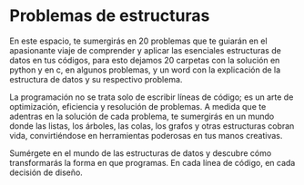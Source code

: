 # Problemas de estructuras

En este espacio, te sumergirás en 20 problemas que te guiarán en el apasionante viaje de comprender y aplicar las esenciales estructuras de datos en tus códigos, para esto dejamos 20 carpetas con la solución en python y en c, en algunos problemas, y un word con la explicación de la estructura de datos y su respectivo problema.

La programación no se trata solo de escribir líneas de código; es un arte de optimización, eficiencia y resolución de problemas. A medida que te adentras en la solución de cada problema, te sumergirás en un mundo donde las listas, los árboles, las colas, los grafos y otras estructuras cobran vida, convirtiéndose en herramientas poderosas en tus manos creativas.

Sumérgete en el mundo de las estructuras de datos y descubre cómo transformarás la forma en que programas. En cada línea de código, en cada decisión de diseño.
